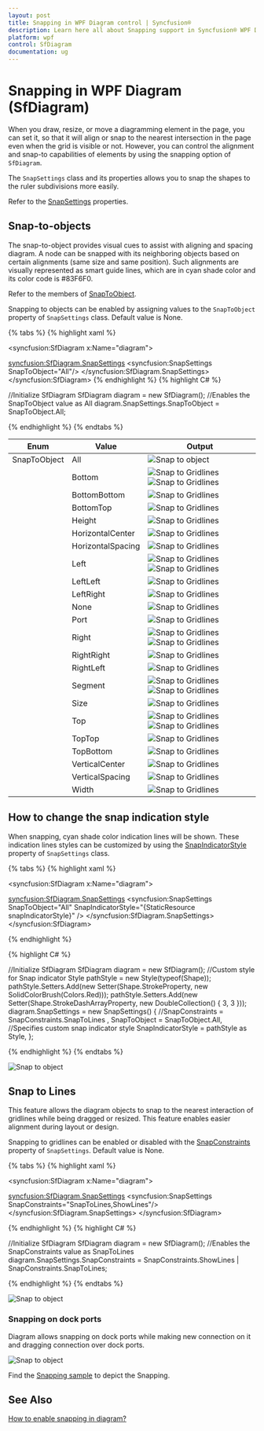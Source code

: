 ```yaml
---
layout: post
title: Snapping in WPF Diagram control | Syncfusion®
description: Learn here all about Snapping support in Syncfusion® WPF Diagram (SfDiagram) control, its elements and more.
platform: wpf
control: SfDiagram
documentation: ug
---
```


# Snapping in WPF Diagram (SfDiagram)

When you draw, resize, or move a diagramming element in the page, you can set it, so that it will align or snap to the nearest intersection in the page even when the grid is visible or not. However, you can control the alignment and snap-to capabilities of elements by using the snapping option of `SfDiagram`.

The `SnapSettings` class and its properties allows you to snap the shapes to the ruler subdivisions more easily.

Refer to the [SnapSettings](https://help.syncfusion.com/cr/wpf/Syncfusion.UI.Xaml.Diagram.SnapSettings.html) properties.

## Snap-to-objects

The snap-to-object provides visual cues to assist with aligning and spacing diagram. A node can be snapped with its neighboring objects based on certain alignments (same size and same position). Such alignments are visually represented as smart guide lines, which are in cyan shade color and its color code is #83F6F0.  

Refer to the members of [SnapToObject](https://help.syncfusion.com/cr/wpf/Syncfusion.UI.Xaml.Diagram.SnapToObject.html).

Snapping to objects can be enabled by assigning values to the `SnapToObject` property of `SnapSettings` class. Default value is None.

{% tabs %}
{% highlight xaml %}
<!--Initialize SfDiagram-->
<syncfusion:SfDiagram x:Name="diagram">
  <!--Enables the SnapToObject value as All -->
  <syncfusion:SfDiagram.SnapSettings>
    <syncfusion:SnapSettings SnapToObject="All"/>
  </syncfusion:SfDiagram.SnapSettings>
</syncfusion:SfDiagram>
{% endhighlight %}
{% highlight C# %}

//Initialize SfDiagram
SfDiagram diagram = new SfDiagram();
//Enables the SnapToObject value as All
diagram.SnapSettings.SnapToObject = SnapToObject.All;

{% endhighlight %}
{% endtabs %}

| Enum  | Value| Output |
|---|---|---|
|  SnapToObject|All |![Snap to object](Gridlines_images/SnapToObject.gif) |
| | Bottom | ![Snap to Gridlines](Gridlines_images/SnapToObjectBottomBottom.png) ![Snap to Gridlines](Gridlines_images/SnapToObjectBottom.png)|
|  |BottomBottom | ![Snap to Gridlines](Gridlines_images/SnapToObjectBottomBottom.png) |
|  |BottomTop | ![Snap to Gridlines](Gridlines_images/SnapToObjectBottom.png) |
|  |Height | ![Snap to Gridlines](Gridlines_images/SnapToObjectHeight.png) |
|  | HorizontalCenter| ![Snap to Gridlines](Gridlines_images/SnapToObjectHorizontalCenter.png) |
|  | HorizontalSpacing| ![Snap to Gridlines](Gridlines_images/SnapToObjectHorizontalSpacing.png) |
|  | Left| ![Snap to Gridlines](Gridlines_images/SnapToObjectLeftLeft.png) ![Snap to Gridlines](Gridlines_images/SnapToObjectLeft.png) |
|  | LeftLeft| ![Snap to Gridlines](Gridlines_images/SnapToObjectLeftLeft.png) |
|  | LeftRight| ![Snap to Gridlines](Gridlines_images/SnapToObjectLeft.png) |
|  |None | ![Snap to Gridlines](Gridlines_images/SnapToObjectNone.png) |
|  |Port | ![Snap to Gridlines](Gridlines_images/SnapToObjectPort.png) |
|  |Right | ![Snap to Gridlines](Gridlines_images/SnapToObjectRightRight.png) ![Snap to Gridlines](Gridlines_images/SnapToObjectRight.png)  |
|  | RightRight| ![Snap to Gridlines](Gridlines_images/SnapToObjectRightRight.png) |
|  |RightLeft | ![Snap to Gridlines](Gridlines_images/SnapToObjectRight.png) |
|  | Segment| ![Snap to Gridlines](Gridlines_images/SnapToObjectSegment.png) ![Snap to Gridlines](Gridlines_images/SnapToObjectConnector.png) |
|  | Size| ![Snap to Gridlines](Gridlines_images/SnapToObjectSize.png) |
|  | Top| ![Snap to Gridlines](Gridlines_images/SnapToObjectTopTop.png) ![Snap to Gridlines](Gridlines_images/SnapToObjectTop.png)  |
|  | TopTop| ![Snap to Gridlines](Gridlines_images/SnapToObjectTopTop.png) |
|  |TopBottom | ![Snap to Gridlines](Gridlines_images/SnapToObjectTop.png) |
|  |VerticalCenter | ![Snap to Gridlines](Gridlines_images/SnapToObjectVerticalCenter.png) |
|  | VerticalSpacing| ![Snap to Gridlines](Gridlines_images/SnapToObjectVerticalSpacing.png) |
|  | Width| ![Snap to Gridlines](Gridlines_images/SnapToObjectWidth.png) |

## How to change the snap indication style

When snapping, cyan shade color indication lines will be shown. These indication lines styles can be customized by using the [SnapIndicatorStyle](https://help.syncfusion.com/cr/wpf/Syncfusion.UI.Xaml.Diagram.SnapSettings.html#Syncfusion_UI_Xaml_Diagram_SnapSettings_SnapIndicatorStyle) property of `SnapSettings` class.

{% tabs %}
{% highlight xaml %}

<!--Custom style for snap indicator-->
<Style TargetType="Shape"  x:Key="snapIndicatorStyle">
  <Setter Property="Stroke" Value="Red"/>
  <Setter Property="StrokeDashArray" Value="3"/>
</Style>

<!--Initialize SfDiagram-->
<syncfusion:SfDiagram x:Name="diagram">
  <!--Specify the snap indicator style -->
  <syncfusion:SfDiagram.SnapSettings>
    <syncfusion:SnapSettings SnapToObject="All" 
                             SnapIndicatorStyle="{StaticResource snapIndicatorStyle}" />
  </syncfusion:SfDiagram.SnapSettings>
</syncfusion:SfDiagram>

{% endhighlight %}

{% highlight C# %}

//Initialize SfDiagram
SfDiagram diagram = new SfDiagram();
//Custom style for Snap indicator
Style pathStyle = new Style(typeof(Shape));
pathStyle.Setters.Add(new Setter(Shape.StrokeProperty, new SolidColorBrush(Colors.Red)));
pathStyle.Setters.Add(new Setter(Shape.StrokeDashArrayProperty, new DoubleCollection() { 3, 3 }));
diagram.SnapSettings = new SnapSettings()
{
  //SnapConstraints = SnapConstraints.SnapToLines ,
  SnapToObject = SnapToObject.All,
  //Specifies custom snap indicator style
  SnapIndicatorStyle = pathStyle as Style,
};

{% endhighlight %}
{% endtabs %}

![Snap to object](Gridlines_images/SnapIndicatorStyle.png)

## Snap to Lines

This feature allows the diagram objects to snap to the nearest interaction of gridlines while being dragged or resized. This feature enables easier alignment during layout or design.

Snapping to gridlines can be enabled or disabled with the [SnapConstraints](https://help.syncfusion.com/cr/wpf/Syncfusion.UI.Xaml.Diagram.SnapConstraints.html) property of `SnapSettings`. Default value is None.

{% tabs %}
{% highlight xaml %}
<!--Initialize SfDiagram-->
<syncfusion:SfDiagram x:Name="diagram">
  <!--Enables the SnapConstraints value as SnapToLines -->
  <syncfusion:SfDiagram.SnapSettings>
    <syncfusion:SnapSettings SnapConstraints="SnapToLines,ShowLines"/>
  </syncfusion:SfDiagram.SnapSettings>
</syncfusion:SfDiagram>

{% endhighlight %}
{% highlight C# %}

//Initialize SfDiagram
SfDiagram diagram = new SfDiagram();
//Enables the SnapConstraints value as SnapToLines
diagram.SnapSettings.SnapConstraints = SnapConstraints.ShowLines | SnapConstraints.SnapToLines;

{% endhighlight %}
{% endtabs %}

![Snap to object](Gridlines_images/SnapToLines.gif)

### Snapping on dock ports

Diagram allows snapping on dock ports while making new connection on it and dragging connection over dock ports.

![Snap to object](Gridlines_images/DockPortSnapping.gif)

Find the [Snapping sample](https://github.com/SyncfusionExamples/WPF-Diagram-Examples/tree/master/Samples/Snapping) to depict the Snapping.

## See Also

[How to enable snapping in diagram?](https://support.syncfusion.com/kb/article/5908/how-to-enable-snapping-in-wpf-diagram-sfdiagram)